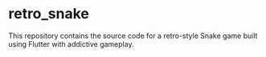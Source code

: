 # retro_snake
This repository contains the source code for a retro-style Snake game built using Flutter with addictive gameplay.

